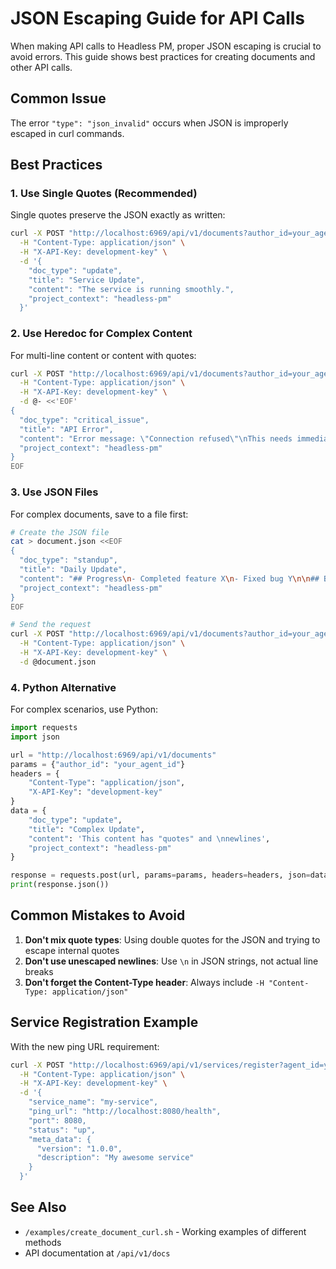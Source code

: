 # JSON Escaping Guide for API Calls

When making API calls to Headless PM, proper JSON escaping is crucial to avoid errors. This guide shows best practices for creating documents and other API calls.

## Common Issue

The error `"type": "json_invalid"` occurs when JSON is improperly escaped in curl commands.

## Best Practices

### 1. Use Single Quotes (Recommended)

Single quotes preserve the JSON exactly as written:

```bash
curl -X POST "http://localhost:6969/api/v1/documents?author_id=your_agent_id" \
  -H "Content-Type: application/json" \
  -H "X-API-Key: development-key" \
  -d '{
    "doc_type": "update",
    "title": "Service Update",
    "content": "The service is running smoothly.",
    "project_context": "headless-pm"
  }'
```

### 2. Use Heredoc for Complex Content

For multi-line content or content with quotes:

```bash
curl -X POST "http://localhost:6969/api/v1/documents?author_id=your_agent_id" \
  -H "Content-Type: application/json" \
  -H "X-API-Key: development-key" \
  -d @- <<'EOF'
{
  "doc_type": "critical_issue",
  "title": "API Error",
  "content": "Error message: \"Connection refused\"\nThis needs immediate attention.",
  "project_context": "headless-pm"
}
EOF
```

### 3. Use JSON Files

For complex documents, save to a file first:

```bash
# Create the JSON file
cat > document.json <<EOF
{
  "doc_type": "standup",
  "title": "Daily Update",
  "content": "## Progress\n- Completed feature X\n- Fixed bug Y\n\n## Blockers\n- None",
  "project_context": "headless-pm"
}
EOF

# Send the request
curl -X POST "http://localhost:6969/api/v1/documents?author_id=your_agent_id" \
  -H "Content-Type: application/json" \
  -H "X-API-Key: development-key" \
  -d @document.json
```

### 4. Python Alternative

For complex scenarios, use Python:

```python
import requests
import json

url = "http://localhost:6969/api/v1/documents"
params = {"author_id": "your_agent_id"}
headers = {
    "Content-Type": "application/json",
    "X-API-Key": "development-key"
}
data = {
    "doc_type": "update",
    "title": "Complex Update",
    "content": 'This content has "quotes" and \nnewlines',
    "project_context": "headless-pm"
}

response = requests.post(url, params=params, headers=headers, json=data)
print(response.json())
```

## Common Mistakes to Avoid

1. **Don't mix quote types**: Using double quotes for the JSON and trying to escape internal quotes
2. **Don't use unescaped newlines**: Use `\n` in JSON strings, not actual line breaks
3. **Don't forget the Content-Type header**: Always include `-H "Content-Type: application/json"`

## Service Registration Example

With the new ping URL requirement:

```bash
curl -X POST "http://localhost:6969/api/v1/services/register?agent_id=your_agent_id" \
  -H "Content-Type: application/json" \
  -H "X-API-Key: development-key" \
  -d '{
    "service_name": "my-service",
    "ping_url": "http://localhost:8080/health",
    "port": 8080,
    "status": "up",
    "meta_data": {
      "version": "1.0.0",
      "description": "My awesome service"
    }
  }'
```

## See Also

- `/examples/create_document_curl.sh` - Working examples of different methods
- API documentation at `/api/v1/docs`
